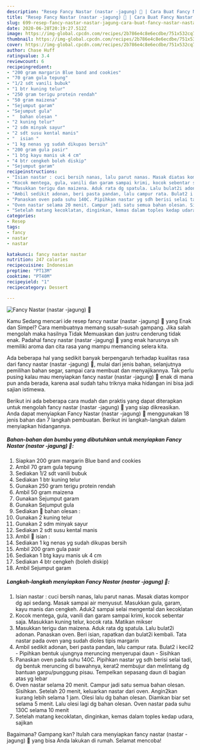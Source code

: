 ```yaml
---
description: "Resep Fancy Nastar (nastar -jagung) 🌽 | Cara Buat Fancy Nastar (nastar -jagung) 🌽 Yang Bikin Ngiler"
title: "Resep Fancy Nastar (nastar -jagung) 🌽 | Cara Buat Fancy Nastar (nastar -jagung) 🌽 Yang Bikin Ngiler"
slug: 699-resep-fancy-nastar-nastar-jagung-cara-buat-fancy-nastar-nastar-jagung-yang-bikin-ngiler
date: 2020-06-28T20:19:27.512Z
image: https://img-global.cpcdn.com/recipes/2b786e4c8e6ecdbe/751x532cq70/fancy-nastar-nastar-jagung-🌽-foto-resep-utama.jpg
thumbnail: https://img-global.cpcdn.com/recipes/2b786e4c8e6ecdbe/751x532cq70/fancy-nastar-nastar-jagung-🌽-foto-resep-utama.jpg
cover: https://img-global.cpcdn.com/recipes/2b786e4c8e6ecdbe/751x532cq70/fancy-nastar-nastar-jagung-🌽-foto-resep-utama.jpg
author: Chase Huff
ratingvalue: 3.4
reviewcount: 6
recipeingredient:
- "200 gram margarin Blue band and cookies"
- "70 gram gula tepung"
- "1/2 sdt vanili bubuk"
- "1 btr kuning telur"
- "250 gram terigu protein rendah"
- "50 gram maizena"
- "Sejumput garam"
- "Sejumput gula"
- "  bahan olesan "
- "2 kuning telur"
- "2 sdm minyak sayur"
- "2 sdt susu kental manis"
- "  isian "
- "1 kg nenas yg sudah dikupas bersih"
- "200 gram gula pasir"
- "1 btg kayu manis uk 4 cm"
- "4 btr cengkeh boleh diskip"
- "Sejumput garam"
recipeinstructions:
- "Isian nastar : cuci bersih nanas, lalu parut nanas. Masak diatas kompor dg api sedang. Masak sampai air menyusut. Masukkan gula, garam, kayu manis dan cengkeh. Aduk2 sampai selai mengental dan kecoklatan"
- "Kocok mentega, gula, vanili dan garam sampai krimi, kocok sebentar saja. Masukkan kuning telur, kocok rata. Matikan mikser"
- "Masukkan terigu dan maizena. Aduk rata dg spatula. Lalu bulat2i adonan. Panaskan oven. Beri isian, rapatkan dan bulat2i kembali. Tata nastar pada oven yang sudah dioles tipis margarin"
- "Ambil sedikit adonan, beri pasta pandan, lalu campur rata. Bulat2 i kecil2 Pipihkan bentuk ujungnya meruncing menyerupai daun Sisihkan"
- "Panaskan oven pada suhu 140C. Pipihkan nastar yg sdh berisi selai tadi, dg bentuk meruncing di bawahnya, kerat2 membujur dan melintang dg bantuan garpu/punggung pisau. Tempelkan sepasang daun di bagian atas yg lebar"
- "Oven nastar selama 20 menit. Campur jadi satu semua bahan olesan. Sisihkan. Setelah 20 menit, keluarkan nastar dari oven. Angin2kan kurang lebih selama 1 jam. Olesi lalu dg bahan olesan. Diamkan biar set selama 5 menit. Lalu olesi lagi dg bahan olesan. Oven nastar pada suhu 130C selama 10 menit"
- "Setelah matang kecoklatan, dinginkan, kemas dalam toples kedap udara, sajikan"
categories:
- Resep
tags:
- fancy
- nastar
- nastar

katakunci: fancy nastar nastar 
nutrition: 247 calories
recipecuisine: Indonesian
preptime: "PT13M"
cooktime: "PT40M"
recipeyield: "1"
recipecategory: Dessert

---
```



![Fancy Nastar (nastar -jagung) 🌽](https://img-global.cpcdn.com/recipes/2b786e4c8e6ecdbe/751x532cq70/fancy-nastar-nastar-jagung-🌽-foto-resep-utama.jpg)

Kamu Sedang mencari ide resep fancy nastar (nastar -jagung) 🌽 yang Enak dan Simpel? Cara membuatnya memang susah-susah gampang. Jika salah mengolah maka hasilnya Tidak Memuaskan dan justru cenderung tidak enak. Padahal fancy nastar (nastar -jagung) 🌽 yang enak harusnya sih memiliki aroma dan cita rasa yang mampu memancing selera kita.

Ada beberapa hal yang sedikit banyak berpengaruh terhadap kualitas rasa dari fancy nastar (nastar -jagung) 🌽, mulai dari jenis bahan, selanjutnya pemilihan bahan segar, sampai cara membuat dan menyajikannya. Tak perlu pusing kalau mau menyiapkan fancy nastar (nastar -jagung) 🌽 enak di mana pun anda berada, karena asal sudah tahu triknya maka hidangan ini bisa jadi sajian istimewa.




Berikut ini ada beberapa cara mudah dan praktis yang dapat diterapkan untuk mengolah fancy nastar (nastar -jagung) 🌽 yang siap dikreasikan. Anda dapat menyiapkan Fancy Nastar (nastar -jagung) 🌽 menggunakan 18 jenis bahan dan 7 langkah pembuatan. Berikut ini langkah-langkah dalam menyiapkan hidangannya.

<!--inarticleads1-->

##### Bahan-bahan dan bumbu yang dibutuhkan untuk menyiapkan Fancy Nastar (nastar -jagung) 🌽:

1. Siapkan 200 gram margarin Blue band and cookies
1. Ambil 70 gram gula tepung
1. Sediakan 1/2 sdt vanili bubuk
1. Sediakan 1 btr kuning telur
1. Gunakan 250 gram terigu protein rendah
1. Ambil 50 gram maizena
1. Gunakan Sejumput garam
1. Gunakan Sejumput gula
1. Sediakan  🌿 bahan olesan :
1. Gunakan 2 kuning telur
1. Gunakan 2 sdm minyak sayur
1. Sediakan 2 sdt susu kental manis
1. Ambil  🌿 isian :
1. Sediakan 1 kg nenas yg sudah dikupas bersih
1. Ambil 200 gram gula pasir
1. Sediakan 1 btg kayu manis uk 4 cm
1. Sediakan 4 btr cengkeh (boleh diskip)
1. Ambil Sejumput garam




<!--inarticleads2-->

##### Langkah-langkah menyiapkan Fancy Nastar (nastar -jagung) 🌽:

1. Isian nastar : cuci bersih nanas, lalu parut nanas. Masak diatas kompor dg api sedang. Masak sampai air menyusut. Masukkan gula, garam, kayu manis dan cengkeh. Aduk2 sampai selai mengental dan kecoklatan
1. Kocok mentega, gula, vanili dan garam sampai krimi, kocok sebentar saja. Masukkan kuning telur, kocok rata. Matikan mikser
1. Masukkan terigu dan maizena. Aduk rata dg spatula. Lalu bulat2i adonan. Panaskan oven. Beri isian, rapatkan dan bulat2i kembali. Tata nastar pada oven yang sudah dioles tipis margarin
1. Ambil sedikit adonan, beri pasta pandan, lalu campur rata. Bulat2 i kecil2 - Pipihkan bentuk ujungnya meruncing menyerupai daun - Sisihkan
1. Panaskan oven pada suhu 140C. Pipihkan nastar yg sdh berisi selai tadi, dg bentuk meruncing di bawahnya, kerat2 membujur dan melintang dg bantuan garpu/punggung pisau. Tempelkan sepasang daun di bagian atas yg lebar
1. Oven nastar selama 20 menit. Campur jadi satu semua bahan olesan. Sisihkan. Setelah 20 menit, keluarkan nastar dari oven. Angin2kan kurang lebih selama 1 jam. Olesi lalu dg bahan olesan. Diamkan biar set selama 5 menit. Lalu olesi lagi dg bahan olesan. Oven nastar pada suhu 130C selama 10 menit
1. Setelah matang kecoklatan, dinginkan, kemas dalam toples kedap udara, sajikan




Bagaimana? Gampang kan? Itulah cara menyiapkan fancy nastar (nastar -jagung) 🌽 yang bisa Anda lakukan di rumah. Selamat mencoba!
